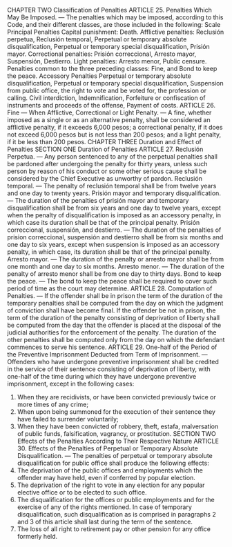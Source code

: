 CHAPTER TWO
Classification of Penalties
ARTICLE 25. Penalties Which May Be Imposed. — The penalties which may be imposed, according to this Code, and their different classes, are those included in the following:
Scale
Principal Penalties
Capital punishment:
Death.
Afflictive penalties:
Reclusión perpetua,
Reclusión temporal,
Perpetual or temporary absolute disqualification,
Perpetual or temporary special disqualification,
Prisión mayor.
Correctional penalties:
Prisión correccional,
Arresto mayor,
Suspensión,
Destierro.
Light penalties:
Arresto menor,
Public censure.
Penalties common to the three preceding classes:
Fine, and
Bond to keep the peace.
Accessory Penalties
Perpetual or temporary absolute disqualification,
Perpetual or temporary special disqualification,
Suspension from public office, the right to vote and be voted for, the profession or calling.
Civil interdiction,
Indemnification,
Forfeiture or confiscation of instruments and proceeds of the offense,
Payment of costs.
ARTICLE 26. Fine — When Afflictive, Correctional or Light Penalty. — A fine, whether imposed as a single or as an alternative penalty, shall be considered an afflictive penalty, if it exceeds 6,000 pesos; a correctional penalty, if it does not exceed 6,000 pesos but is not less than 200 pesos; and a light penalty, if it be less than 200 pesos.
CHAPTER THREE
Duration and Effect of Penalties
SECTION ONE
Duration of Penalties
ARTICLE 27. Reclusión Perpetua. — Any person sentenced to any of the perpetual penalties shall be pardoned after undergoing the penalty for thirty years, unless such person by reason of his conduct or some other serious cause shall be considered by the Chief Executive as unworthy of pardon.
Reclusión temporal. — The penalty of reclusión temporal shall be from twelve years and one day to twenty years.
Prisión mayor and temporary disqualification. — The duration of the penalties of prisión mayor and temporary disqualification shall be from six years and one day to twelve years, except when the penalty of disqualification is imposed as an accessory penalty, in which case its duration shall be that of the principal penalty.
Prisión correccional, suspensión, and destierro. — The duration of the penalties of prision correccional, suspensión and destierro shall be from six months and one day to six years, except when suspension is imposed as an accessory penalty, in which case, its duration shall be that of the principal penalty.
Arresto mayor. — The duration of the penalty or arresto mayor shall be from one month and one day to six months.
Arresto menor. — The duration of the penalty of arresto menor shall be from one day to thirty days.
Bond to keep the peace. — The bond to keep the peace shall be required to cover such period of time as the court may determine.
ARTICLE 28. Computation of Penalties. — If the offender shall be in prison the term of the duration of the temporary penalties shall be computed from the day on which the judgment of conviction shall have become final.
If the offender be not in prison, the term of the duration of the penalty consisting of deprivation of liberty shall be computed from the day that the offender is placed at the disposal of the judicial authorities for the enforcement of the penalty. The duration of the other penalties shall be computed only from the day on which the defendant commences to serve his sentence.
ARTICLE 29. One-half of the Period of the Preventive Imprisonment Deducted from Term of Imprisonment. — Offenders who have undergone preventive imprisonment shall be credited in the service of their sentence consisting of deprivation of liberty, with one-half of the time during which they have undergone preventive imprisonment, except in the following cases:
1. When they are recidivists, or have been convicted previously twice or more times of any crime;
2. When upon being summoned for the execution of their sentence they have failed to surrender voluntarily;
3. When they have been convicted of robbery, theft, estafa, malversation of public funds, falsification, vagrancy, or prostitution.
SECTION TWO
Effects of the Penalties According to Their Respective Nature
ARTICLE 30. Effects of the Penalties of Perpetual or Temporary Absolute Disqualification. — The penalties of perpetual or temporary absolute disqualification for public office shall produce the following effects:
1. The deprivation of the public offices and employments which the offender may have held, even if conferred by popular election.
2. The deprivation of the right to vote in any election for any popular elective office or to be elected to such office.
3. The disqualification for the offices or public employments and for the exercise of any of the rights mentioned.
In case of temporary disqualification, such disqualification as is comprised in paragraphs 2 and 3 of this article shall last during the term of the sentence.
4. The loss of all right to retirement pay or other pension for any office formerly held.
